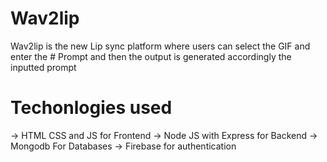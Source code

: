# Wav2lip 
Wav2lip is the  new Lip sync platform where users can select the GIF and  enter the # Prompt and then the output is generated accordingly the inputted prompt

  # Techonlogies used 
  -> HTML CSS and JS for Frontend 
  -> Node JS with Express for Backend 
  -> Mongodb For Databases 
  -> Firebase for authentication 
  
